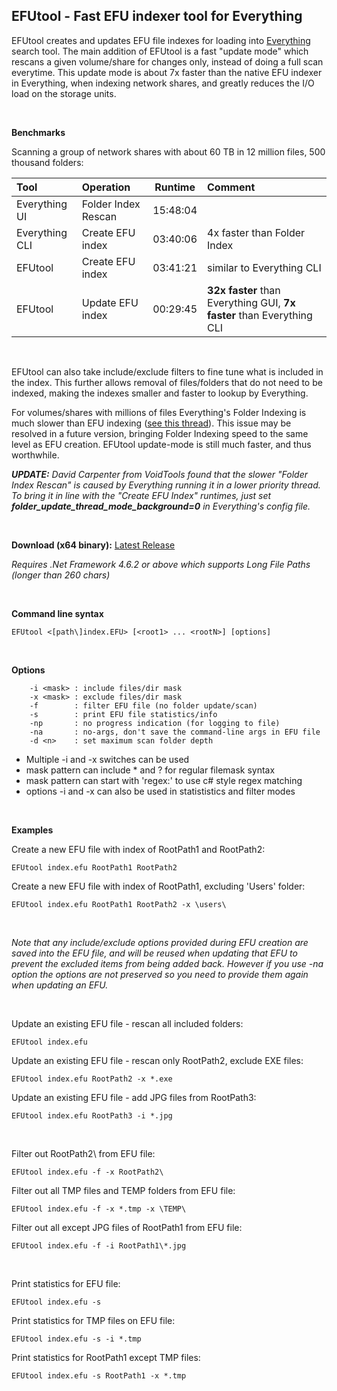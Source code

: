 ## EFUtool - Fast EFU indexer tool for Everything

EFUtool creates and updates EFU file indexes for loading into [Everything](https://www.voidtools.com) search tool. The main addition of EFUtool is a fast "update mode" which rescans a given volume/share for changes only, instead of doing a full scan everytime. This update mode is about 7x faster than the native EFU indexer in Everything, when indexing network shares, and greatly reduces the I/O load on the storage units.

<br>

**Benchmarks**

Scanning a group of network shares with about 60 TB in 12 million files, 500 thousand folders:

Tool | Operation | Runtime | Comment
:--- |:--- | --- |:---
Everything UI | Folder Index Rescan | 15:48:04 |
Everything CLI | Create EFU index | 03:40:06 | 4x faster than Folder Index
EFUtool | Create EFU index | 03:41:21 | similar to Everything CLI
EFUtool | Update EFU index | 00:29:45 | **32x faster** than Everything GUI, **7x faster** than Everything CLI

<br>

EFUtool can also take include/exclude filters to fine tune what is included in the index. This further allows removal of files/folders that do not need to be indexed, making the indexes smaller and faster to lookup by Everything.

For volumes/shares with millions of files Everything's Folder Indexing is much slower than EFU indexing ([see this thread](https://www.voidtools.com/forum/viewtopic.php?f=6&t=7545)). This issue may be resolved in a future version, bringing Folder Indexing speed to the same level as EFU creation. EFUtool update-mode is still much faster, and thus worthwhile.

***UPDATE:** David Carpenter from VoidTools found that the slower "Folder Index Rescan" is caused by Everything running it in a lower priority thread. To bring it in line with the "Create EFU Index" runtimes, just set **folder_update_thread_mode_background=0** in Everything's config file.*

<br>

**Download (x64 binary):** [Latest Release](https://github.com/zybexXL/EFUtool/releases/latest)

*Requires .Net Framework 4.6.2 or above which supports Long File Paths (longer than 260 chars)*

<br>

**Command line syntax**

`EFUtool <[path\]index.EFU> [<root1> ... <rootN>] [options]`

<br>

**Options**
```
    -i <mask> : include files/dir mask
    -x <mask> : exclude files/dir mask
    -f        : filter EFU file (no folder update/scan)
    -s        : print EFU file statistics/info
    -np       : no progress indication (for logging to file)
    -na       : no-args, don't save the command-line args in EFU file
    -d <n>    : set maximum scan folder depth
```

  - Multiple -i and -x switches can be used
  - mask pattern can include * and ? for regular filemask syntax
  - mask pattern can start with 'regex:' to use c# style regex matching
  - options -i and -x can also be used in statististics and filter modes
    
<br>

**Examples**

Create a new EFU file with index of RootPath1 and RootPath2:

`EFUtool index.efu RootPath1 RootPath2`

Create a new EFU file with index of RootPath1, excluding 'Users' folder:

`EFUtool index.efu RootPath1 RootPath2 -x \users\`

<br>


*Note that any include/exclude options provided during EFU creation are saved into the EFU file, and will be reused when updating that EFU to prevent the excluded items from being added back. However if you use -na option the options are not preserved so you need to provide them again when updating an EFU.*

<br>

Update an existing EFU file - rescan all included folders:

`EFUtool index.efu`

Update an existing EFU file - rescan only RootPath2, exclude EXE files:

`EFUtool index.efu RootPath2 -x *.exe`

Update an existing EFU file - add JPG files from RootPath3:

`EFUtool index.efu RootPath3 -i *.jpg`

<br>

Filter out RootPath2\ from EFU file:

`EFUtool index.efu -f -x RootPath2\`

Filter out all TMP files and TEMP folders from EFU file:

`EFUtool index.efu -f -x *.tmp -x \TEMP\`

Filter out all except JPG files of RootPath1 from EFU file:

`EFUtool index.efu -f -i RootPath1\*.jpg`

<br>

Print statistics for EFU file:

`EFUtool index.efu -s`

Print statistics for TMP files on EFU file:

```EFUtool index.efu -s -i *.tmp```

Print statistics for RootPath1 except TMP files:

```EFUtool index.efu -s RootPath1 -x *.tmp```

